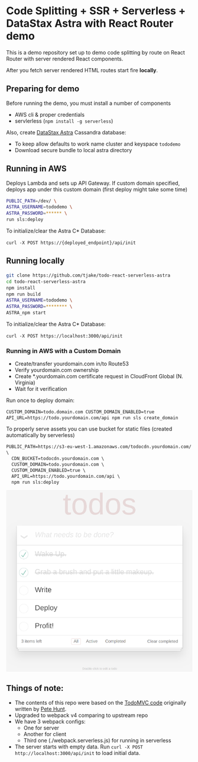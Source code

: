 # Code Splitting + SSR + Serverless + DataStax Astra  with React Router demo

This is a demo repository set up to demo code splitting by route on React Router 
with server rendered React components.

After you fetch server rendered HTML routes start fire __locally__.

## Preparing for demo

Before running the demo, you must install a number of components

  * AWS cli &amp; proper credentials
  * servlerless (`npm install -g serverless`)

Also, create [DataStax Astra](http://astra.datastax.com) Cassandra database: 
    
  * To keep allow defaults to work name cluster and keyspace `tododemo`
  * Download secure bundle to local astra directory 

## Running in AWS

Deploys Lambda and sets up API Gateway. If custom domain specified, deploys app under this custom domain (first deploy might take some time)

```bash
PUBLIC_PATH=/dev/ \
ASTRA_USERNAME=tododemo \
ASTRA_PASSWORD=****** \
run sls:deploy
```

To initialize/clear the Astra C* Database:

 `curl -X POST https://{deployed_endpoint}/api/init`

## Running locally

```bash
git clone https://github.com/tjake/todo-react-serverless-astra
cd todo-react-serverless-astra
npm install
npm run build
ASTRA_USERNAME=tododemo \
ASTRA_PASSWORD=******** \
ASTRA_npm start
```

To initialize/clear the Astra C* Database:
 
 `curl -X POST https://localhost:3000/api/init`


### Running in AWS with a Custom Domain

  * Create/transfer yourdomain.com in/to Route53
  * Verify yourdomain.com ownership
  * Create *.yourdomain.com certificate request in CloudFront Global (N. Virginia)
  * Wait for it verification
  
Run once to deploy domain:

```
CUSTOM_DOMAIN=todo.domain.com CUSTOM_DOMAIN_ENABLED=true API_URL=https://todo.yourdomain.com/api npm run sls create_domain
```

To properly serve assets you can use bucket for static files (created automatically by serverless)

```
PUBLIC_PATH=https://s3-eu-west-1.amazonaws.com/todocdn.yourdomain.com/ \
  CDN_BUCKET=todocdn.yourdomain.com \
  CUSTOM_DOMAIN=todo.yourdomain.com \
  CUSTOM_DOMAIN_ENABLED=true \
  API_URL=https://todo.yourdomain.com/api \
  npm run sls:deploy
```

![todo](./todo.png)

## Things of note:

 - The contents of this repo were based on the [TodoMVC code](https://github.com/tastejs/todomvc/tree/master/examples/react) originally written by [Pete Hunt](https://github.com/petehunt).
 - Upgraded to webpack v4 comparing to upstream repo
 - We have 3 webpack configs:
   - One for server
   - Another for client
   - Third one (./webpack.serverless.js) for running in serverless
 - The server starts with empty data. Run `curl -X POST http://localhost:3000/api/init` to load initial data.
